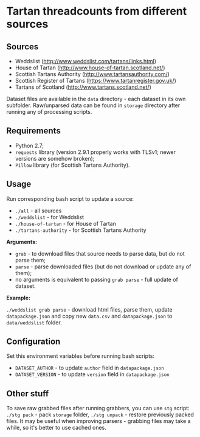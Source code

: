 # Tartan threadcounts from different sources

## Sources

- Weddslist (http://www.weddslist.com/tartans/links.html)
- House of Tartan (http://www.house-of-tartan.scotland.net/)
- Scottish Tartans Authority (http://www.tartansauthority.com/)
- Scottish Register of Tartans (https://www.tartanregister.gov.uk/)
- Tartans of Scotland (http://www.tartans.scotland.net/)

Dataset files are available in the `data` directory - each dataset in its
own subfolder. Raw/unparsed data can be found in `storage` directory after 
running any of processing scripts.

## Requirements

- Python 2.7;
- `requests` library (version 2.9.1 properly works with TLSv1; 
newer versions are somehow broken);
- `Pillow` library (for Scottish Tartans Authority).

## Usage

Run corresponding bash script to update a source:

- `./all` - all sources
- `./weddslist` - for Weddslist
- `./house-of-tartan` - for House of Tartan
- `./tartans-authority` - for Scottish Tartans Authority

**Arguments:**

- `grab` - to download files that source needs to parse data, but do not parse them;
- `parse` - parse downloaded files (but do not download or update any of them);
- no arguments is equivalent to passing `grab parse` - full update of dataset.

**Example:**

`./weddslist grab parse` - download html files, parse them, update `datapackage.json`
and copy new `data.csv` and `datapackage.json` to `data/weddslist` folder.

## Configuration

Set this environment variables before running bash scripts:

- `DATASET_AUTHOR` - to update `author` field in `datapackage.json`
- `DATASET_VERSION` - to update `version` field in `datapackage.json`

## Other stuff

To save raw grabbed files after running grabbers, you can use `stg` script:
`./stg pack` - pack `storage` folder, `./stg unpack` - restore previously 
packed files. It may be useful when improving parsers - grabbing files may take
a while, so it's better to use cached ones.
